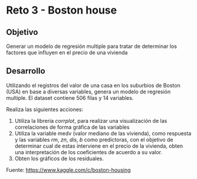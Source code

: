 # Reto 3 - Boston house

## Objetivo

Generar un modelo de regresión multiple para tratar de determinar los factores que influyen en el precio de una vivienda

## Desarrollo

Utilizando el registros del valor de una casa en los suburbios de Boston (USA) en base a diversas variables, genera un modelo de regresión multiple. El dataset contiene 506 filas y 14 variables.

Realiza las siguientes acciones: 
1. Utiliza la libreria _corrplot_, para realizar una visualización de las correlaciones de forma gráfica de las variables
2. Utiliza la variable medv (valor mediano de las vivienda), como respuesta y las variables _rm_, _zn_, _dis_, _b_ como predictoras, con el objetivo de determinar cual de estas interviene en el precio de la vivienda, obten una interpretación de los coeficientes de acuerdo a su valor.
3. Obten los gráficos de los residuales.



Fuente: https://www.kaggle.com/c/boston-housing
